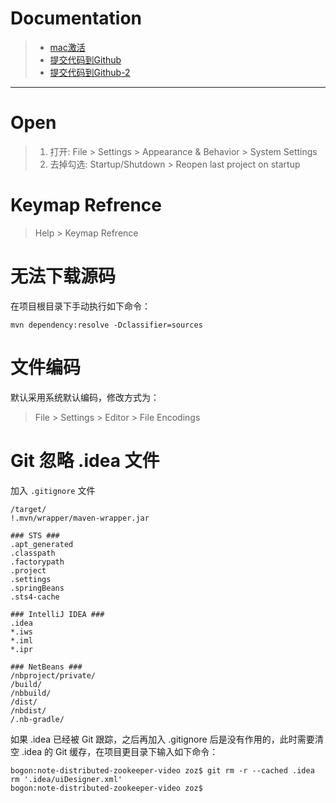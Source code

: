 
# Documentation
> * [mac激活](https://www.jianshu.com/p/3c87487e7121)
> * [提交代码到Github](https://github.com/FatliTalk/blog/issues/11)
> * [提交代码到Github-2](https://blog.csdn.net/rongxiang111/article/details/78120126)

---

# Open
> 1. 打开: File > Settings > Appearance & Behavior > System Settings
> 2. 去掉勾选: Startup/Shutdown > Reopen last project on startup

# Keymap Refrence
> Help > Keymap Refrence

# 无法下载源码

在项目根目录下手动执行如下命令：
```
mvn dependency:resolve -Dclassifier=sources
```

# 文件编码

默认采用系统默认编码，修改方式为：
> File > Settings > Editor > File Encodings

# Git 忽略 .idea 文件

加入 `.gitignore` 文件
```
/target/
!.mvn/wrapper/maven-wrapper.jar

### STS ###
.apt_generated
.classpath
.factorypath
.project
.settings
.springBeans
.sts4-cache

### IntelliJ IDEA ###
.idea
*.iws
*.iml
*.ipr

### NetBeans ###
/nbproject/private/
/build/
/nbbuild/
/dist/
/nbdist/
/.nb-gradle/
```

如果 .idea 已经被 Git 跟踪，之后再加入 .gitignore 后是没有作用的，此时需要清空 .idea 的 Git 缓存，在项目更目录下输入如下命令：
```
bogon:note-distributed-zookeeper-video zoz$ git rm -r --cached .idea
rm '.idea/uiDesigner.xml'
bogon:note-distributed-zookeeper-video zoz$ 
```
